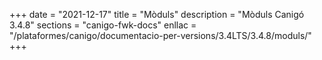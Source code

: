 +++
date        = "2021-12-17"
title       = "Mòduls"
description = "Mòduls Canigó 3.4.8"
sections    = "canigo-fwk-docs"
enllac		= "/plataformes/canigo/documentacio-per-versions/3.4LTS/3.4.8/moduls/"
+++